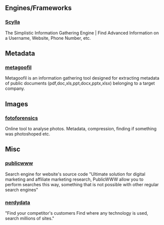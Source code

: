 ## Engines/Frameworks
### [Scylla](https://github.com/josh0xA/Scylla)
The Simplistic Information Gathering Engine | Find Advanced Information on a Username, Website, Phone Number, etc. 

## Metadata
### [metagoofil](http://www.edge-security.com/metagoofil.php)
Metagoofil is an information gathering tool designed for extracting metadata of public documents (pdf,doc,xls,ppt,docx,pptx,xlsx) belonging to a target company.

## Images
### [fotoforensics](https://fotoforensics.com/)
Online tool to analyse photos. Metadata, compression, finding if something was photoshoped etc.

## Misc
### [publicwww](https://publicwww.com/)
Search engine for website's source code
"Ultimate solution for digital marketing and affiliate marketing research, PublicWWW allow you to perform searches this way, something that is not possible with other regular search engines"

### [nerdydata](https://www.nerdydata.com/)
"Find your competitor's customers
Find where any technology is used, search millions of sites."
